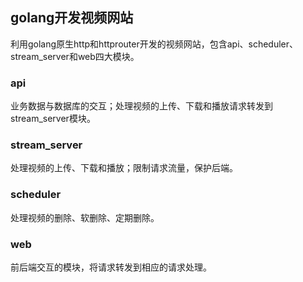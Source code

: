 ## golang开发视频网站
利用golang原生http和httprouter开发的视频网站，包含api、scheduler、stream_server和web四大模块。
### api
业务数据与数据库的交互；处理视频的上传、下载和播放请求转发到stream_server模块。
### stream_server
处理视频的上传、下载和播放；限制请求流量，保护后端。
### scheduler
处理视频的删除、软删除、定期删除。
### web
前后端交互的模块，将请求转发到相应的请求处理。
